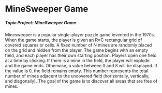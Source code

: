 # MineSweeper Game

##### Topic Project: MineSweeper Game

Minesweeper is a popular single-player puzzle game invented in the 1970s. When the game starts, the player is given an R×C rectangular grid of covered squares or cells. A fixed number of N mines are randomly placed on the grid and hidden from the player. The game begins with an empty field, and each player has their own starting position. Players open one field at a time by clicking. If there is a mine in the field, the player will explode and the game ends. Otherwise, a value between 0 and 8 will be displayed. If the value is 0, the field remains empty. This number represents the total number of mines adjacent to the uncovered field (horizontally, vertically, and diagonally). The goal of the game is to discover all areas that are free of mines.


